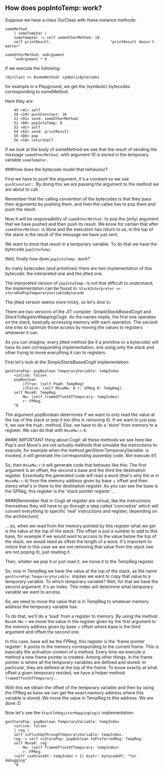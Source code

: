 ## How does popIntoTemp: work?


Suppose we have a class OurClass with these instance methods:
```
someMethod
	| someTempVar |
	someTempVar := self someOtherMethod: 10.
	self printResult.                           "printResult doesn't matter"

someOtherMethod: anArgument
	^anArgument * 9
```


If we execute the following:

`(OurClass >> #someMethod) symbolicBytecodes`

for example in a Playground, we get the (symbolic) bytecodes corresponding to someMethod.

Here they are:
```
    49 <4C> self
    50 <20> pushConstant: 10
    51 <91> send: someOtherMethod:
    52 <D0> popIntoTemp: 0
    53 <4C> self
    54 <82> send: printResult
    55 <D8> pop
    56 <58> returnSelf
```

If we look at the body of someMethod we see that the result of sending the message `someOtherMethod:` with argument 10 is stored in the temporary variable `someTempVar`.

###How does the bytecode model that behaviour?

First we have to push the argument, it's a constant so we use `pushConstant:`. By doing this we are passing the argument to the method we are about to call.

Remember that the calling convention of the bytecodes is that they pass their arguments by pushing them, and then the callee has to pop them and push the result.

Now it will be responsability of  `someOtherMethod:` to pop the (only) argument that we have pushed and then push its result.
We know for certain that after `someOtherMethod:` is done and the execution has return to us, in the top of the stack is the result of the message we have just sent.

We want to store that result in a temporary variable. To do that we have the bytecode `popIntoTemp:`

Well, finally how does `popIntoTemp:` work?

As many bytecodes (and primitives) there are two implementation of this bytecode: the interpreted one and the jitted one.

The interpreted version of `popIntoTemp:` is not that difficult to understand, the implementation can be found in:
`StackInterpreter >> storeAndPopTemporaryVariableBytecode`


The jitted version seems more tricky, so let's dive in:

There are two versions of the JIT compiler: _SimpleStackBasedCogit_ and _StackToRegisterMappingCogit_.
 As the names implie, the first one operates on the stack, basically accessing memory with each operation.
 The second one tries to optimize those access by moving the values to registers whenever it can. 

As you can imagine, every jitted method (be it a primitive or a bytecode) will have its own corresponding implementation, one using only the stack and other trying to move
everything it can to registers.

First let's look at the _SimpleStackBasedCogit_ implementation:

```
genStorePop: popBoolean TemporaryVariable: tempIndex
	<inline: false>
	popBoolean
		ifTrue: [self PopR: TempReg]
		ifFalse: [self MoveMw: 0 r: SPReg R: TempReg].
	self MoveR: TempReg
		Mw: (self frameOffsetOfTemporary: tempIndex)
		r: FPReg.
	^0
```
The argument popBoolean determines if we want to only read the value at the top of the stack or pop it too (this is removing it).
If we want to just pop it, we use the `PopR:` method. Else, we have to do a 'store' from memory to a register. We can do that with `MoveMw:r:R`. 


####[ IMPORTANT thing about Cogit: all these methods we see here like Pop's and Move's are not actually methods that simulate the instructions to execute, for example when the method
genStore:TemporaryVariable: is invoked, it will generate the corresponding assembly code. *Not* execute it!]


So, then `MoveMw:r:R` will generate code that behaves like this:
The first argument is an offset, the second a base and the third the destination register.
Essentially the generated code will read a word (that's why the *w* in `MoveMw:r:R`) from the memory address given by base + offset and then stores what's in there to the
destination register. 
 As you can see the base is the SPReg, this register is the 'stack pointer register'...

 ####[Remember that in Cogit all register are virtual, like the instructions themselves they will have to go thorugh a step called 'concretize' 
 which will convert everything to specific 'real' instructions and register, depending on the architecture]


... so, when we read from the memory pointed by this register what we get is the value at the top of the stack. The offset is just a number to add to this base, for example if we would want to access to the value below the top of the stack, we would need as offset the length of a word.
 It's important to notice that in this case we are not removing that value from the stack (we are not poping it), just reading it.

Then, wheter we pop it or just read it, we move it to the TempReg register.

So, now in TempReg we have the value at the top of the stack, as the name `genStorePop:TemporaryVariable:` implies we want to copy that value to a temporary variable.
To which temporary variable? Well, for that we have the second argument: it's an index. This index will determine what temporary variable we want to access.

So, we need to move the value that is in TempReg to whatever memory address the temporary variable has.

To do that, we'll do a 'load' from a register to memory. By using the method `MoveR:Mw:r` we move the value in the register given by the first argument to the memory address given by base + offset where base is the third argument and offset the second one.

In this case, base will be the FPReg, this register is the 'frame pointer register'. It points to the memory corresponding to the current frame. This is basically the activation context of a method. Every time we execute a method a new frame pointer is created. 
 Among other things, in the frame pointer is where all the temporary variables are defined and stored. In particular, they are defined at the top of the frame. 
To know exactly at what offset a given temporary resided, we have a helper method: `frameOffsetOfTemporary:`.

 With this we obtain the offset of the temporary variable and then by using the FPReg as base we can get the exact memory address where this variable is stored.
 We move the value in TempReg to this address. We are done :D


Now let's see the `StackToRegisterMappingCogit` implementation:

```
genStorePop: popBoolean TemporaryVariable: tempIndex
	<inline: false>
	| reg |
	self ssFlushUpThroughTemporaryVariable: tempIndex.
	reg := self ssStorePop: popBoolean toPreferredReg: TempReg.
	self MoveR: reg
		Mw: (self frameOffsetOfTemporary: tempIndex)
		r: FPReg.
	(self simStackAt: tempIndex + 1) bcptr: bytecodePC. "for debugging"
	^0
```
